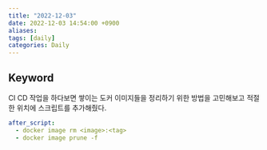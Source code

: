 ```yaml
---
title: "2022-12-03"
date: 2022-12-03 14:54:00 +0900
aliases: 
tags: [daily]
categories: Daily
---
```


## Keyword

CI CD 작업을 하다보면 쌓이는 도커 이미지들을 정리하기 위한 방법을 고민해보고 적절한 위치에 스크립트를 추가해줬다.

```yaml
after_script:
  - docker image rm <image>:<tag>
  - docker image prune -f
```
